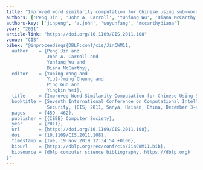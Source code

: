 ```yaml
---
title: "Improved word similarity computation for Chinese using sub-word information"
authors: ['Peng Jin', 'John A. Carroll', 'Yunfang Wu', 'Diana McCarthy']
authors-key: ['jinpeng', 'a.john', 'wuyunfang', 'mccarthydiana']
year: "2011"
article-link: "https://doi.org/10.1109/CIS.2011.108"
venue: "CIS"
bibex: "@inproceedings{DBLP:conf/cis/JinCWM11,
  author    = {Peng Jin and
               John A. Carroll and
               Yunfang Wu and
               Diana McCarthy},
  editor    = {Yuping Wang and
               Yiu{-}ming Cheung and
               Ping Guo and
               Yingbin Wei},
  title     = {Improved Word Similarity Computation for Chinese Using Sub-word Information},
  booktitle = {Seventh International Conference on Computational Intelligence and
               Security, {CIS} 2011, Sanya, Hainan, China, December 3-4, 2011},
  pages     = {459--462},
  publisher = {{IEEE} Computer Society},
  year      = {2011},
  url       = {https://doi.org/10.1109/CIS.2011.108},
  doi       = {10.1109/CIS.2011.108},
  timestamp = {Tue, 19 Nov 2019 12:34:54 +0100},
  biburl    = {https://dblp.org/rec/conf/cis/JinCWM11.bib},
  bibsource = {dblp computer science bibliography, https://dblp.org}
}"
---
```

